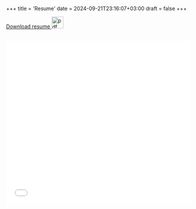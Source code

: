 +++
title = 'Resume'
date = 2024-09-21T23:16:07+03:00
draft = false
+++

<a href="/resume/ali_abdelrahman_resume.pdf" style="display: block; margin-bottom: 2rem">
Download resume <img src="/resume/pdf.svg" alt="pdf icon" style="display: inline; width: 32px; height: 32px"/>
</a>

<iframe width="100%" height="444x" src="/resume/ali_abdelrahman_resume.pdf" frameborder="0" allowfullscreen=""></iframe>